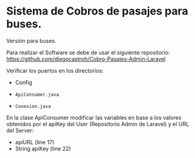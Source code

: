 # Sistema de Cobros de pasajes para buses.

Versión para buses.

Para realizar el Software se debe de usar el siguiente repositorio: 
https://github.com/diegocastroh/Cobro-Pasajes-Admin-Laravel

Verificar los puertos en los directorios:
- Config
-     ApiConsumer.java
-     Conexion.java


En la clase ApiConsumer modificar las variables en base a los valores obtenidos por el apiKey del User (Repositorio Admin de Laravel) y el URL del Server: 
-  apiURL (line 17)
-  String apiKey (line 22)
